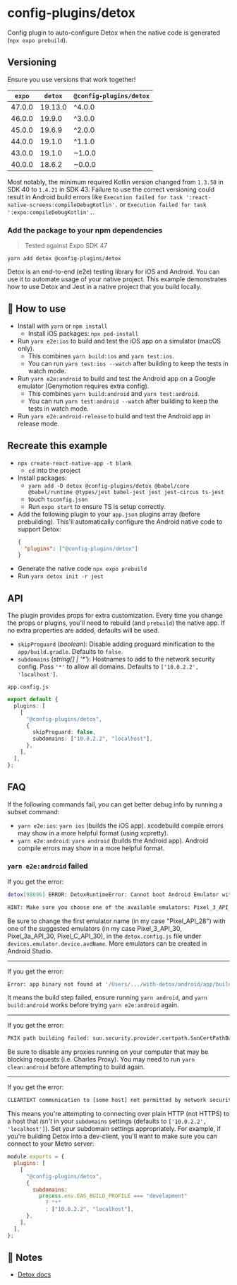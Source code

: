 # config-plugins/detox

Config plugin to auto-configure Detox when the native code is generated (`npx expo prebuild`).

## Versioning

Ensure you use versions that work together!

| `expo` | `detox` | `@config-plugins/detox` |
| ------ | ------- | ----------------------- |
| 47.0.0 | 19.13.0 | ^4.0.0                  |
| 46.0.0 | 19.9.0  | ^3.0.0                  |
| 45.0.0 | 19.6.9  | ^2.0.0                  |
| 44.0.0 | 19.1.0  | ^1.1.0                  |
| 43.0.0 | 19.1.0  | ~1.0.0                  |
| 40.0.0 | 18.6.2  | ~0.0.0                  |

Most notably, the minimum required Kotlin version changed from `1.3.50` in SDK 40 to `1.4.21` in SDK 43. Failure to use the correct versioning could result in Android build errors like `Execution failed for task ':react-native-screens:compileDebugKotlin'.` or `Execution failed for task ':expo:compileDebugKotlin'.`.

### Add the package to your npm dependencies

> Tested against Expo SDK 47

```
yarn add detox @config-plugins/detox
```

Detox is an end-to-end (e2e) testing library for iOS and Android. You can use it to automate usage of your native project. This example demonstrates how to use Detox and Jest in a native project that you build locally.

## 🚀 How to use

- Install with `yarn` or `npm install`
  - Install iOS packages: `npx pod-install`
- Run `yarn e2e:ios` to build and test the iOS app on a simulator (macOS only).
  - This combines `yarn build:ios` and `yarn test:ios`.
  - You can run `yarn test:ios --watch` after building to keep the tests in watch mode.
- Run `yarn e2e:android` to build and test the Android app on a Google emulator (Genymotion requires extra config).
  - This combines `yarn build:android` and `yarn test:android`.
  - You can run `yarn test:android --watch` after building to keep the tests in watch mode.
- Run `yarn e2e:android-release` to build and test the Android app in release mode.

## Recreate this example

- `npx create-react-native-app -t blank`
  - `cd` into the project
- Install packages:
  - `yarn add -D detox @config-plugins/detox @babel/core @babel/runtime @types/jest babel-jest jest jest-circus ts-jest`
  - touch `tsconfig.json`
  - Run `expo start` to ensure TS is setup correctly.
- Add the following plugin to your `app.json` plugins array (before prebuilding). This'll automatically configure the Android native code to support Detox:
  ```json
  {
    "plugins": ["@config-plugins/detox"]
  }
  ```
- Generate the native code `npx expo prebuild`
- Run `yarn detox init -r jest`

## API

The plugin provides props for extra customization. Every time you change the props or plugins, you'll need to rebuild (and `prebuild`) the native app. If no extra properties are added, defaults will be used.

- `skipProguard` (_boolean_): Disable adding proguard minification to the `app/build.gradle`. Defaults to `false`.
- `subdomains` (_string[] | '\*'_): Hostnames to add to the network security config. Pass `'*'` to allow all domains. Defaults to `['10.0.2.2', 'localhost']`.

`app.config.js`

```ts
export default {
  plugins: [
    [
      "@config-plugins/detox",
      {
        skipProguard: false,
        subdomains: ["10.0.2.2", "localhost"],
      },
    ],
  ],
};
```

## FAQ

If the following commands fail, you can get better debug info by running a subset command:

- `yarn e2e:ios`: `yarn ios` (builds the iOS app). xcodebuild compile errors may show in a more helpful format (using xcpretty).
- `yarn e2e:android`: `yarn android` (builds the Android app). Android compile errors may show in a more helpful format.

### `yarn e2e:android` failed

If you get the error:

```sh
detox[98696] ERROR: DetoxRuntimeError: Cannot boot Android Emulator with the name: 'Pixel_API_28'

HINT: Make sure you choose one of the available emulators: Pixel_3_API_30,Pixel_3a_API_30,Pixel_C_API_30
```

Be sure to change the first emulator name (in my case "Pixel_API_28") with one of the suggested emulators (in my case Pixel_3_API_30, Pixel_3a_API_30, Pixel_C_API_30), in the `detox.config.js` file under `devices.emulator.device.avdName`. More emulators can be created in Android Studio.

---

If you get the error:

```sh
Error: app binary not found at '/Users/.../with-detox/android/app/build/outputs/apk/debug/app-debug.apk', did you build it
```

It means the build step failed, ensure running `yarn android`, and `yarn build:android` works before trying `yarn e2e:android` again.

---

If you get the error:

```sh
PKIX path building failed: sun.security.provider.certpath.SunCertPathBuilderException: unable to find valid certification path to requested target
```

Be sure to disable any proxies running on your computer that may be blocking requests (i.e. Charles Proxy). You may need to run `yarn clean:android` before attempting to build again.

---

If you get the error:

```sh
CLEARTEXT communication to [some host] not permitted by network security policy
```

This means you're attempting to connecting over plain HTTP (not HTTPS) to a host that _isn't_ in your `subdomains` settings (defaults to `['10.0.2.2', 'localhost']`). Set your subdomain settings appropriately. For example, if you're building Detox into a dev-client, you'll want to make sure you can connect to your Metro server:

```javascript
module.exports = {
  plugins: [
    [
      "@config-plugins/detox",
      {
        subdomains:
          process.env.EAS_BUILD_PROFILE === "development"
            ? "*"
            : ["10.0.2.2", "localhost"],
      },
    ],
  ],
};
```

## 📝 Notes

- [Detox docs](https://github.com/wix/Detox/blob/master/docs/Introduction.GettingStarted.md)
